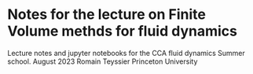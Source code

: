 # Notes for the lecture on Finite Volume methds for fluid dynamics
Lecture notes and jupyter notebooks for the CCA fluid dynamics Summer school.
August 2023
Romain Teyssier
Princeton University


